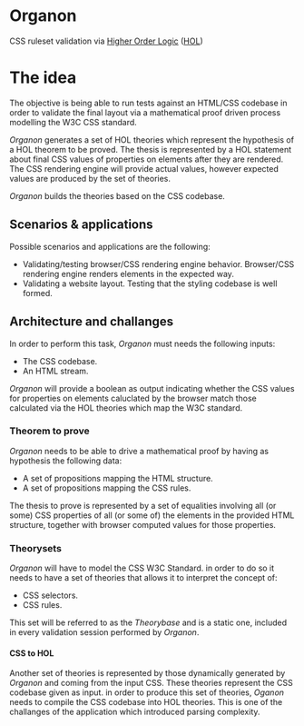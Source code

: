 # Organon
CSS ruleset validation via [Higher Order Logic](https://hol-theorem-prover.org/) ([HOL](https://github.com/HOL-Theorem-Prover/HOL))

# The idea
The objective is being able to run tests against an HTML/CSS codebase in order to validate the final layout via a mathematical proof driven process modelling the W3C CSS standard.

_Organon_ generates a set of HOL theories which represent the hypothesis of a HOL theorem to be proved. The thesis is represented by a HOL statement about final CSS values of properties on elements after they are rendered. The CSS rendering engine will provide actual values, however expected values are produced by the set of theories.

_Organon_ builds the theories based on the CSS codebase.

## Scenarios & applications
Possible scenarios and applications are the following:

- Validating/testing browser/CSS rendering engine behavior. Browser/CSS rendering engine renders elements in the expected way. 
- Validating a website layout. Testing that the styling codebase is well formed.

## Architecture and challanges
In order to perform this task, _Organon_ must needs the following inputs:

- The CSS codebase.
- An HTML stream.

_Organon_ will provide a boolean as output indicating whether the CSS values for properties on elements caluclated by the browser match those calculated via the HOL theories which map the W3C standard.

### Theorem to prove
_Organon_ needs to be able to drive a mathematical proof by having as hypothesis the following data:

- A set of propositions mapping the HTML structure.
- A set of propositions mapping the CSS rules.

The thesis to prove is represented by a set of equalities involving all (or some) CSS properties of all (or some of) the elements in the provided HTML structure, together with browser computed values for those properties.

### Theorysets
_Organon_ will have to model the CSS W3C Standard. in order to do so it needs to have a set of theories that allows it to interpret the concept of:

- CSS selectors.
- CSS rules.

This set will be referred to as the _Theorybase_ and is a static one, included in every validation session performed by _Organon_.

#### CSS to HOL
Another set of theories is represented by those dynamically generated by _Organon_ and coming from the input CSS. These theories represent the CSS codebase given as input. in order to produce this set of theories, _Oganon_ needs to compile the CSS codebase into HOL theories. This is one of the challanges of the application which introduced parsing complexity.
